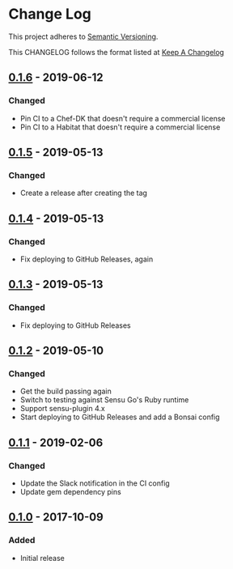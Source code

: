 # Change Log

This project adheres to [Semantic Versioning](http://semver.org/).

This CHANGELOG follows the format listed at [Keep A Changelog](http://keepachangelog.com/)

## [0.1.6] - 2019-06-12
### Changed
- Pin CI to a Chef-DK that doesn't require a commercial license
- Pin CI to a Habitat that doesn't require a commercial license

## [0.1.5] - 2019-05-13
### Changed
- Create a release after creating the tag

## [0.1.4] - 2019-05-13
### Changed
- Fix deploying to GitHub Releases, again

## [0.1.3] - 2019-05-13
### Changed
- Fix deploying to GitHub Releases

## [0.1.2] - 2019-05-10
### Changed
- Get the build passing again
- Switch to testing against Sensu Go's Ruby runtime
- Support sensu-plugin 4.x
- Start deploying to GitHub Releases and add a Bonsai config

## [0.1.1] - 2019-02-06
### Changed
- Update the Slack notification in the CI config
- Update gem dependency pins

## [0.1.0] - 2017-10-09
### Added
- Initial release

[0.1.6]: https://github.com/socrata-platform/sensu-plugins-habitat/compare/v0.1.5...v0.1.6
[0.1.5]: https://github.com/socrata-platform/sensu-plugins-habitat/compare/v0.1.4...v0.1.5
[0.1.4]: https://github.com/socrata-platform/sensu-plugins-habitat/compare/v0.1.3...v0.1.4
[0.1.3]: https://github.com/socrata-platform/sensu-plugins-habitat/compare/v0.1.2...v0.1.3
[0.1.2]: https://github.com/socrata-platform/sensu-plugins-habitat/compare/v0.1.1...v0.1.2
[0.1.1]: https://github.com/socrata-platform/sensu-plugins-habitat/compare/v0.1.0...v0.1.1
[0.1.0]: https://github.com/socrata-platform/sensu-plugins-habitat/tree/v0.1.0
